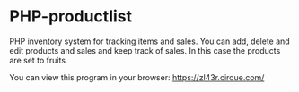 # PHP-productlist
PHP inventory system for tracking items and sales. You can add, delete and edit products and sales and keep track of sales. In this case the products are set to fruits

You can view this program in your browser: https://zl43r.ciroue.com/
